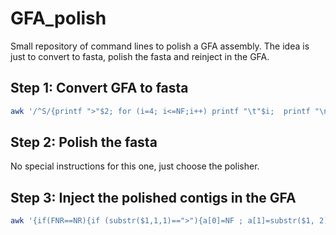 # GFA_polish
Small repository of command lines to polish a GFA assembly. The idea is just to convert to fasta, polish the fasta and reinject in the GFA.

## Step 1: Convert GFA to fasta

```bash
awk '/^S/{printf ">"$2; for (i=4; i<=NF;i++) printf "\t"$i;  printf "\n"$3"\n"}' old_gfa.gfa > unpolished.fasta
```

## Step 2: Polish the fasta

No special instructions for this one, just choose the polisher.

## Step 3: Inject the polished contigs in the GFA

```bash
awk '{if(FNR==NR){if (substr($1,1,1)==">"){a[0]=NF ; a[1]=substr($1, 2); for (i=2; i<=NF;i++) a[i]="\t"$i}else {printf "S\t"a[1]"\t"$1; for (i=2; i<=a[0];i++) printf a[i]; printf("\n")}}else{if(substr($1,1,1)=="L") {print}}}' polished.fasta old_gfa.gfa > new_gfa.gfa
```
